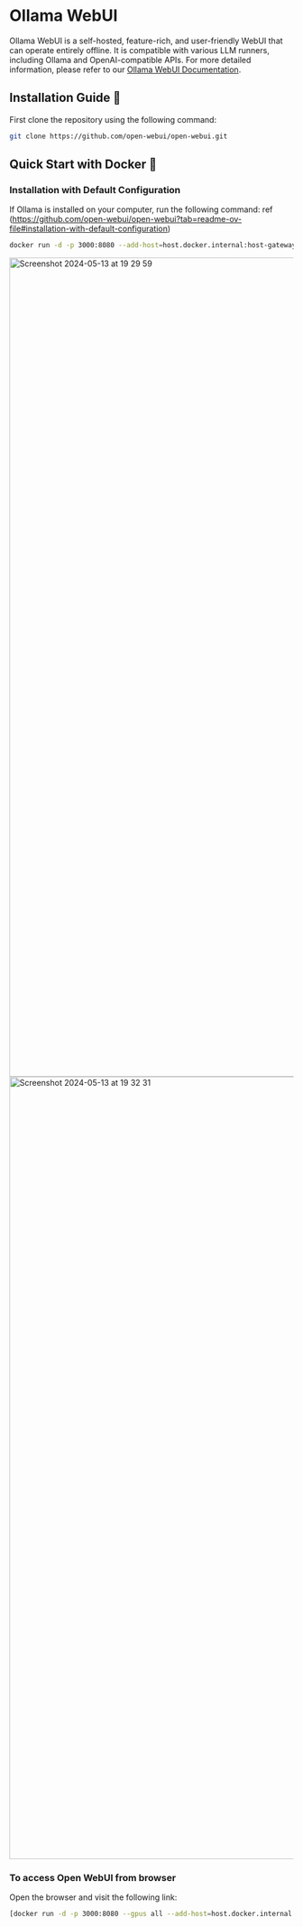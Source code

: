 # Ollama WebUI

Ollama WebUI is a self-hosted, feature-rich, and user-friendly WebUI that can operate entirely offline. It is compatible with various LLM runners, including Ollama and OpenAI-compatible APIs. For more detailed information, please refer to our [Ollama WebUI Documentation](https://github.com/open-webui/open-webui).

## Installation Guide 🚀

First clone the repository using the following command:
```bash
git clone https://github.com/open-webui/open-webui.git
```

## Quick Start with Docker 🐳

### Installation with Default Configuration
If Ollama is installed on your computer, run the following command: ref (https://github.com/open-webui/open-webui?tab=readme-ov-file#installation-with-default-configuration)
```bash
docker run -d -p 3000:8080 --add-host=host.docker.internal:host-gateway -v open-webui:/app/backend/data --name open-webui --restart always ghcr.io/open-webui/open-webui:main
```
<img width="1452" alt="Screenshot 2024-05-13 at 19 29 59" src="https://github.com/al-amin/ai-Artificial-Intelligence/assets/2225839/17ce9e0d-3cbc-42a6-8fc1-36b7dcc5a91e">

<img width="1387" alt="Screenshot 2024-05-13 at 19 32 31" src="https://github.com/al-amin/ai-Artificial-Intelligence/assets/2225839/7a304655-127b-45d2-9973-7b88dfcff69a">


### To access Open WebUI from browser
Open the browser and visit the following link:
```bash
[docker run -d -p 3000:8080 --gpus all --add-host=host.docker.internal:host-gateway -v open-webui:/app/backend/data --name open-webui --restart always ghcr.io/open-webui/open-webui:cuda](http://localhost:3000/auth/)
```
